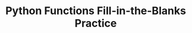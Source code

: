 ---
layout: fill-in-the-blanks
title: Python Functions Fill-in-the-Blanks Practice
description: Practice writing and using Python functions with these fill-in-the-blank exercises.
difficulty:
  beginner: true
  intermediate: false
  advanced: false
topic: Functions
questions:
  - In Python, you create a class using the ________ keyword.  
  - A class is a ________ for creating objects (instances).  
  - Objects are ________ of a class that have attributes (data) and methods (functions).  
  - The `__init__` method is a special method that is automatically called when a new ________ of a class is created.
  - Instance attributes are ________ to each instance (object) of a class.  
  - The `self` parameter is used to access the ________ and ________ of an object within its methods.
  - Class attributes are shared across all ________ of the class, while instance attributes are specific to each ________.
  - To access an attribute of an object, use the ________ notation (e.g., `object.attribute`).  
  - Changing the value of a ________ attribute will reflect across all objects of the class.
  - Methods are ________ defined within a class that operate on the object's data.  
examples:
  - code: |
        class Car:
            def describe(self):
                print(f"{self.year} {self.make} {self.model}")
    prompt: The `describe` method is a ________ of the `Car` class.
    answer: method
  - code: |
        class Student:
            def set_grade(self, new_grade):
                self.grade = new_grade
    prompt: The `set_grade` method is used to ________ the grade of a student.
    answer: update
answers:
  - class
  - blueprint  
  - instances
  - object
  - unique
  - attributes
  - methods
  - objects
  - object
  - dot
  - class
  - functions  
resources:
  - name: Learn Classes and Objects
    url: //python/docs/classes.md
  - name: Real Python Function Basics
    url: https://realpython.com/defining-your-own-python-function/
---